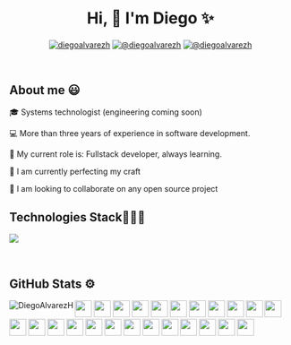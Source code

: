 <h1 align="center">Hi, 👋 I'm Diego ✨ </h1> 

<p align="center">
<a href="https://linkedin.com/in/diegoalvarezh" target="blank"><img align="center" src="https://img.shields.io/badge/LinkedIn-0077B5?style=for-the-badge&logo=linkedin&logoColor=white" alt="diegoalvarezh"/></a>
<a href = "mailto:diegoah905@gmail.com" target="blank"><img align="center" src="https://img.shields.io/badge/Gmail-D14836?style=for-the-badge&logo=gmail&logoColor=white" alt="@diegoalvarezh"  /></a>
<a href = "https://twitter.com/DiegoAlvarezH_" target="blank"><img align="center" src="https://img.shields.io/badge/Twitter-ffffff?style=for-the-badge&logo=twitter&logoColor=black" alt="@diegoalvarezh" /></a>
</p>
<br>
<h2>About me 😃</h2>

<p align="left">
🎓 Systems technologist (engineering coming soon)
  
💻 More than three years of experience in software development.

📝 My current role is: Fullstack developer, always learning.

🌴 I am currently perfecting my craft

🤝 I am looking to collaborate on any open source project
<!--Intro end-->
  </p>
<h2>Technologies Stack👨🏻‍💻</h2>
<!--tech stack icons-->
<p align="left">
  <a href="https://skillicons.dev">
    <img src="https://skillicons.dev/icons?i=aws,anaconda,azure,bash,bootstrap,css,devto,discord,django,docker,express,figma,firebase,gatsby,git,github,gherkin,heroku,html,js,materialui,mysql,nextjs,nodejs,postgres,postman,powershell,prisma,react,selenium,sequelize,tailwind,tensorflow,ts,vscode,sass&perline=12" />
  </a>
</p>
<br>
<!-------------------------->
<!--github stats-->
<h2> GitHub Stats ⚙️ </h2>
<p><img align="left" src="https://github-readme-stats.vercel.app/api/top-langs/?username=DiegoAlvarezH" alt="DiegoAlvarezH" /></p>

<div>
<img src="https://cultofthepartyparrot.com/flags/hd/colombiaparrot.gif" width="30" height="30"/>
<img src="https://cultofthepartyparrot.com/flags/hd/colombiaparrot.gif" width="30" height="30"/>
<img src="https://cultofthepartyparrot.com/flags/hd/colombiaparrot.gif" width="30" height="30"/>
<img src="https://cultofthepartyparrot.com/flags/hd/colombiaparrot.gif" width="30" height="30"/>
<img src="https://cultofthepartyparrot.com/flags/hd/colombiaparrot.gif" width="30" height="30"/>
<img src="https://cultofthepartyparrot.com/flags/hd/colombiaparrot.gif" width="30" height="30"/>
<img src="https://cultofthepartyparrot.com/flags/hd/colombiaparrot.gif" width="30" height="30"/>
<img src="https://cultofthepartyparrot.com/flags/hd/colombiaparrot.gif" width="30" height="30"/>
<img src="https://cultofthepartyparrot.com/flags/hd/colombiaparrot.gif" width="30" height="30"/>
<img src="https://cultofthepartyparrot.com/flags/hd/colombiaparrot.gif" width="30" height="30"/>
<img src="https://cultofthepartyparrot.com/flags/hd/colombiaparrot.gif" width="30" height="30"/>
<img src="https://cultofthepartyparrot.com/flags/hd/colombiaparrot.gif" width="30" height="30"/>
<img src="https://cultofthepartyparrot.com/flags/hd/colombiaparrot.gif" width="30" height="30"/>
<img src="https://cultofthepartyparrot.com/flags/hd/colombiaparrot.gif" width="30" height="30"/>
<img src="https://cultofthepartyparrot.com/flags/hd/colombiaparrot.gif" width="30" height="30"/>
<img src="https://cultofthepartyparrot.com/flags/hd/colombiaparrot.gif" width="30" height="30"/>
<img src="https://cultofthepartyparrot.com/flags/hd/colombiaparrot.gif" width="30" height="30"/>
<img src="https://cultofthepartyparrot.com/flags/hd/colombiaparrot.gif" width="30" height="30"/>
<img src="https://cultofthepartyparrot.com/flags/hd/colombiaparrot.gif" width="30" height="30"/>
<img src="https://cultofthepartyparrot.com/flags/hd/colombiaparrot.gif" width="30" height="30"/>
<img src="https://cultofthepartyparrot.com/flags/hd/colombiaparrot.gif" width="30" height="30"/>
<img src="https://cultofthepartyparrot.com/flags/hd/colombiaparrot.gif" width="30" height="30"/>
<img src="https://cultofthepartyparrot.com/flags/hd/colombiaparrot.gif" width="30" height="30"/>
<img src="https://cultofthepartyparrot.com/flags/hd/colombiaparrot.gif" width="30" height="30"/>
  
</div>

